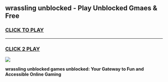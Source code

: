 
## wrassling unblocked - Play Unblocked Gmaes & Free
<h3>
<a href="https://news.freeplayer.one?title=wrassling_unblocked&ref=16F">CLICK TO PLAY</a></h3>
<hr>

<h3>
<a href="https://news.freeplayer.one?title=wrassling_unblocked&ref=16F">CLICK 2 PLAY</a>
  
</h3>

<a href="https://news.freeplayer.one?title=wrassling_unblocked&ref=16F/"><img src="https://clearcache.store/games.png"></a>


**wrassling unblocked games unblocked: Your Gateway to Fun and Accessible Online Gaming**
